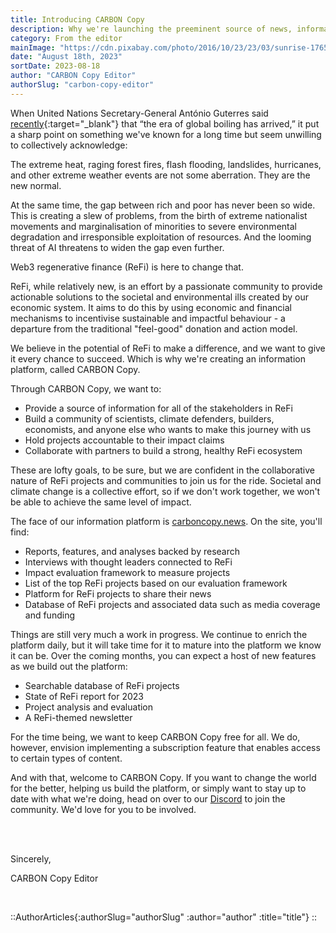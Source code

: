 ```yaml
---
title: Introducing CARBON Copy
description: Why we're launching the preeminent source of news, information, and analysis for the regenerative finance space.
category: From the editor
mainImage: "https://cdn.pixabay.com/photo/2016/10/23/23/03/sunrise-1765027_1280.jpg"
date: "August 18th, 2023"
sortDate: 2023-08-18
author: "CARBON Copy Editor"
authorSlug: "carbon-copy-editor"
---
```


When United Nations Secretary-General António Guterres said [recently](https://news.un.org/en/story/2023/07/1139162){:target="_blank"} that “the era of global boiling has arrived,” it put a sharp point on something we've known for a long time but seem unwilling to collectively acknowledge:

The extreme heat, raging forest fires, flash flooding, landslides, hurricanes, and other extreme weather events are not some aberration. They are the new normal.

At the same time, the gap between rich and poor has never been so wide. This is creating a slew of problems, from the birth of extreme nationalist movements and marginalisation of minorities to severe environmental degradation and irresponsible exploitation of resources. And the looming threat of AI threatens to widen the gap even further.

Web3 regenerative finance (ReFi) is here to change that.

ReFi, while relatively new, is an effort by a passionate community to provide actionable solutions to the societal and environmental ills created by our economic system. It aims to do this by using economic and financial mechanisms to incentivise sustainable and impactful behaviour - a departure from the traditional "feel-good" donation and action model.

We believe in the potential of ReFi to make a difference, and we want to give it every chance to succeed. Which is why we're creating an information platform, called CARBON Copy.  

Through CARBON Copy, we want to:

- Provide a source of information for all of the stakeholders in ReFi
- Build a community of scientists, climate defenders, builders, economists, and anyone else who wants to make this journey with us
- Hold projects accountable to their impact claims
- Collaborate with partners to build a strong, healthy ReFi ecosystem

These are lofty goals, to be sure, but we are confident in the collaborative nature of ReFi projects and communities to join us for the ride. Societal and climate change is a collective effort, so if we don't work together, we won't be able to achieve the same level of impact.

The face of our information platform is [carboncopy.news](https://carboncopy.news). On the site, you'll find:

- Reports, features, and analyses backed by research
- Interviews with thought leaders connected to ReFi
- Impact evaluation framework to measure projects
- List of the top ReFi projects based on our evaluation framework
- Platform for ReFi projects to share their news
- Database of ReFi projects and associated data such as media coverage and funding

Things are still very much a work in progress. We continue to enrich the platform daily, but it will take time for it to mature into the platform we know it can be. Over the coming months, you can expect a host of new features as we build out the platform:

- Searchable database of ReFi projects
- State of ReFi report for 2023
- Project analysis and evaluation
- A ReFi-themed newsletter

For the time being, we want to keep CARBON Copy free for all. We do, however, envision implementing a subscription feature that enables access to certain types of content.

And with that, welcome to CARBON Copy. If you want to change the world for the better, helping us build the platform, or simply want to stay up to date with what we're doing, head on over to our [Discord](https://discord.carboncopy.news) to join the community. We'd love for you to be involved.

<br><br>

Sincerely,

CARBON Copy Editor

<br>

::AuthorArticles{:authorSlug="authorSlug" :author="author" :title="title"}
::
